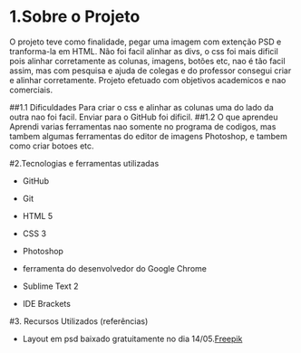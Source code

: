 # 1.Sobre o Projeto
O projeto teve como finalidade, pegar uma imagem com extenção PSD e tranforma-la em HTML. Não foi facil alinhar as divs, o css foi mais dificil pois alinhar corretamente as colunas, imagens, botões etc, nao é tão facil assim, mas com pesquisa e ajuda de colegas e do professor consegui criar e alinhar corretamente. Projeto efetuado com objetivos academicos e nao comerciais.

##1.1 Dificuldades
Para criar o css e alinhar as colunas uma do lado da outra nao foi facil. Enviar para o GitHub foi dificil.
##1.2 O que aprendeu
Aprendi varias ferramentas nao somente no programa de codigos, mas tambem algumas ferramentas do editor de imagens Photoshop, e tambem como criar botoes etc.

#2.Tecnologias e ferramentas utilizadas
- GitHub
- Git
- HTML 5
- CSS 3

- Photoshop
- ferramenta do desenvolvedor do Google Chrome
- Sublime Text 2
- IDE Brackets


#3. Recursos Utilizados (referências)
- Layout em psd baixado gratuitamente no dia 14/05.[Freepik](http://br.freepik.com/index.php?goto=41&idd=597752&url=aHR0cDovL3hvb3BsYXRlLmNvbS90ZW1wbGF0ZS9kZXRhaWxzLzI2MjctZWNvLWJ1c2luZXNzLXBzZC10ZW1wbGF0ZQ==)
	